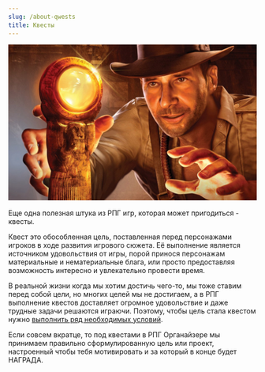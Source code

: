```yaml
---
slug: /about-qwests
title: Квесты
---
```


![](../../static/img/квесты.jpg)

Еще одна полезная штука из РПГ игр, которая может пригодиться - квесты.

Квест это обособленная цель, поставленная перед персонажами игроков в ходе развития игрового сюжета. Её выполнение является источником удовольствия от игры, порой принося персонажам материальные и нематериальные блага, или просто предоставляя возможность интересно и увлекательно провести время.

В реальной жизни когда мы хотим достичь чего-то, мы тоже ставим перед собой цели, но многих целей мы не достигаем, а в РПГ выполнение квестов доставляет огромное удовольствие и даже трудные задачи решаются играючи. Поэтому, чтобы цель стала квестом нужно [выполнить ряд необходимых условий](http://nerdistway.blogspot.com/2013/08/blog-post.html).

Если совсем вкратце, то под квестами в РПГ Органайзере мы принимаем правильно сформулированную цель или проект, настроенный чтобы тебя мотивировать и за который в конце будет НАГРАДА.
